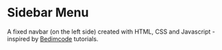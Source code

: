 # Sidebar Menu

A fixed navbar (on the left side) created with HTML, CSS and Javascript - inspired by [Bedimcode](https://www.youtube.com/channel/UCgkDs77BoEhMIgRUB4MKrtQ) tutorials.
